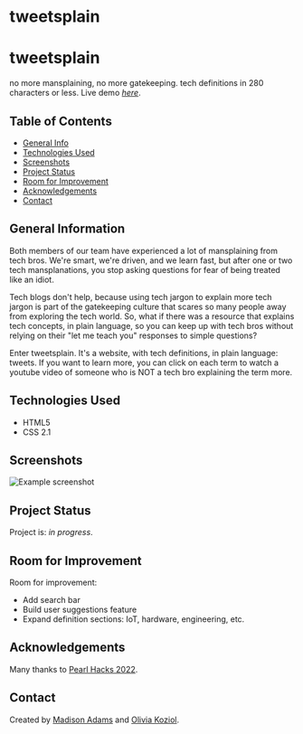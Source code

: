 # tweetsplain
# tweetsplain
no more mansplaining, no more gatekeeping.
tech definitions in 280 characters or less.
Live demo [_here_](https://tweetsplain.netlify.app/).

## Table of Contents
* [General Info](#general-information)
* [Technologies Used](#technologies-used)
* [Screenshots](#screenshots)
* [Project Status](#project-status)
* [Room for Improvement](#room-for-improvement)
* [Acknowledgements](#acknowledgements)
* [Contact](#contact)

## General Information
Both members of our team have experienced a lot of mansplaining from tech bros. We're smart, we're driven, and we learn fast, but after one or two tech mansplanations, you stop asking questions for fear of being treated like an idiot.

Tech blogs don't help, because using tech jargon to explain more tech jargon is part of the gatekeeping culture that scares so many people away from exploring the tech world. So, what if there was a resource that explains tech concepts, in plain language, so you can keep up with tech bros without relying on their "let me teach you" responses to simple questions? 
 
Enter tweetsplain. It's a website, with tech definitions, in plain language: tweets. If you want to learn more, you can click on each term to watch a youtube video of someone who is NOT a tech bro explaining the term more.

## Technologies Used
- HTML5
- CSS 2.1


## Screenshots
![Example screenshot](./img/screenshot.png)


## Project Status
Project is: _in progress_.


## Room for Improvement
Room for improvement:
- Add search bar
- Build user suggestions feature
- Expand definition sections: IoT, hardware, engineering, etc.


## Acknowledgements
Many thanks to [Pearl Hacks 2022](https://pearlhacks.com/index.html).


## Contact
Created by [Madison Adams](madcadams@gmail.com) and [Olivia Koziol](https://www.linkedin.com/in/olivia-koziol/).
